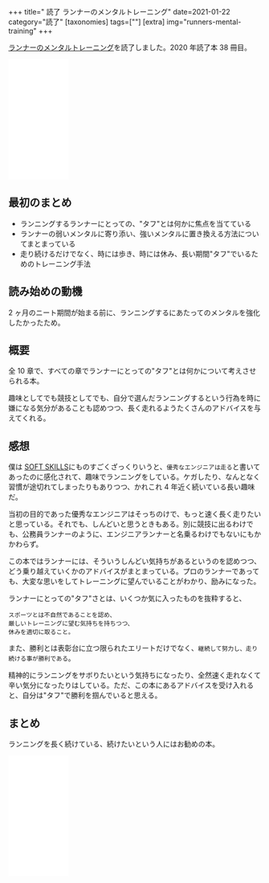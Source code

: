 +++
title=" 読了 ランナーのメンタルトレーニング"
date=2021-01-22
category="読了"
[taxonomies]
tags=[""]
[extra]
img="runners-mental-training"
+++

[ランナーのメンタルトレーニング](https://amzn.to/363eY0V)を読了しました。2020 年読了本 38 冊目。

<iframe style="width:120px;height:240px;" marginwidth="0" marginheight="0" scrolling="no" frameborder="0" src="//rcm-fe.amazon-adsystem.com/e/cm?lt1=_blank&bc1=000000&IS2=1&bg1=FFFFFF&fc1=000000&lc1=0000FF&t=birdmangai-22&language=ja_JP&o=9&p=8&l=as4&m=amazon&f=ifr&ref=as_ss_li_til&asins=4469262846&linkId=649c6b4c3fd935e37066ffe2dc93d6a8"></iframe>

## 最初のまとめ

* ランニングするランナーにとっての、"タフ"とは何かに焦点を当てている
* ランナーの弱いメンタルに寄り添い、強いメンタルに置き換える方法についてまとまっている
* 走り続けるだけでなく、時には歩き、時には休み、長い期間"タフ"でいるためのトレーニング手法

## 読み始めの動機

2 ヶ月のニート期間が始まる前に、ランニングするにあたってのメンタルを強化したかったため。

## 概要

全 10 章で、すべての章でランナーにとっての"タフ"とは何かについて考えさせられる本。

趣味としてでも競技としてでも、自分で選んだランニングするという行為を時に嫌になる気分があることも認めつつ、長く走れるようたくさんのアドバイスを与えてくれる。

## 感想

僕は [SOFT SKILLS](https://amzn.to/3iG0Qjl)にものすごくざっくりいうと、`優秀なエンジニアは走る`と書いてあったのに感化されて、趣味でランニングをしている。ケガしたり、なんとなく習慣が途切れてしまったりもありつつ、かれこれ 4 年近く続いている長い趣味だ。

当初の目的であった優秀なエンジニアはそっちのけで、もっと速く長く走りたいと思っている。それでも、しんどいと思うときもある。別に競技に出るわけでも、公務員ランナーのように、エンジニアランナーと名乗るわけでもないにもかかわらず。

この本ではランナーには、そういうしんどい気持ちがあるというのを認めつつ、どう乗り越えていくかのアドバイスがまとまっている。プロのランナーであっても、大変な思いをしてトレーニングに望んでいることがわかり、励みになった。

ランナーにとっての"タフ"さとは、いくつか気に入ったものを抜粋すると、  
```
スポーツとは不自然であることを認め、
厳しいトレーニングに望む気持ちを持ちつつ、  
休みを適切に取ること。
```

また、勝利とは表彰台に立つ限られたエリートだけでなく、`継続して努力し、走り続ける事が勝利である`。

精神的にランニングをサボりたいという気持ちになったり、全然速く走れなくて辛い気分になったりはしている。ただ、この本にあるアドバイスを受け入れると、自分は"タフ"で勝利を掴んでいると思える。

## まとめ

ランニングを長く続けている、続けたいという人にはお勧めの本。

<iframe style="width:120px;height:240px;" marginwidth="0" marginheight="0" scrolling="no" frameborder="0" src="//rcm-fe.amazon-adsystem.com/e/cm?lt1=_blank&bc1=000000&IS2=1&bg1=FFFFFF&fc1=000000&lc1=0000FF&t=birdmangai-22&language=ja_JP&o=9&p=8&l=as4&m=amazon&f=ifr&ref=as_ss_li_til&asins=4469262846&linkId=649c6b4c3fd935e37066ffe2dc93d6a8"></iframe><br>